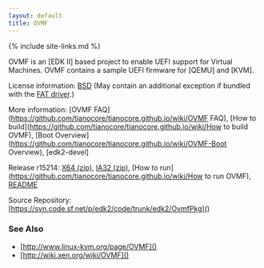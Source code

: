 ```yaml
---
layout: default
title: OVMF
---
```

{% include site-links.md %}

OVMF is an [EDK II] based project to enable UEFI support for Virtual
Machines.  OVMF contains a sample UEFI firmware for [QEMU] and [KVM].

License information:
 [BSD](http://www.opensource.org/licenses/bsd-license.php)
 (May contain an additional exception if bundled with the
 [FAT driver](https://github.com/tianocore/tianocore.github.io/wiki/Edk2-fat-driver).)

More information:
  [OVMF FAQ](https://github.com/tianocore/tianocore.github.io/wiki/OVMF FAQ),
  [How to build](https://github.com/tianocore/tianocore.github.io/wiki/How to build OVMF),
  [Boot Overview](https://github.com/tianocore/tianocore.github.io/wiki/OVMF-Boot Overview),
  [edk2-devel]

Release r15214:
  [X64 (zip)](http://sourceforge.net/projects/edk2/files/OVMF/OVMF-X64-r15214.zip/download),
  [IA32 (zip)](http://sourceforge.net/projects/edk2/files/OVMF/OVMF-IA32-r15214.zip/download),
  [How to run](https://github.com/tianocore/tianocore.github.io/wiki/How to run OVMF),
  [README](https://sourceforge.net/p/edk2/code/15214/tree/trunk/edk2/OvmfPkg/README)

Source Repository: [https://svn.code.sf.net/p/edk2/code/trunk/edk2/OvmfPkg]()

### See Also
* [http://www.linux-kvm.org/page/OVMF]()
* [http://wiki.xen.org/wiki/OVMF]()
